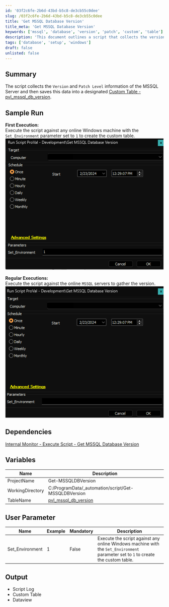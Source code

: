 ```yaml
---
id: '03f2c6fe-2b6d-43bd-b5c8-de3cb55c0dee'
slug: /03f2c6fe-2b6d-43bd-b5c8-de3cb55c0dee
title: 'Get MSSQL Database Version'
title_meta: 'Get MSSQL Database Version'
keywords: ['mssql', 'database', 'version', 'patch', 'custom', 'table']
description: 'This document outlines a script that collects the version and patch level information of the MSSQL Server, saving this data into a designated custom table called pvl_mssql_db_version. It includes instructions for execution, dependencies, variables, user parameters, and expected output.'
tags: ['database', 'setup', 'windows']
draft: false
unlisted: false
---
```


## Summary

The script collects the `Version` and `Patch Level` information of the MSSQL Server and then saves this data into a designated [Custom Table - pvl_mssql_db_version](<../tables/pvl_mssql_db_version.md>).

## Sample Run

**First Execution:**  
Execute the script against any online Windows machine with the `Set_Environment` parameter set to `1` to create the custom table.  
![First Execution](../../../static/img/Get-MSSQL-Database-Version/image_1.png)

**Regular Executions:**  
Execute the script against the online `MSSQL` servers to gather the version.  
![Regular Executions](../../../static/img/Get-MSSQL-Database-Version/image_2.png)

## Dependencies

[Internal Monitor - Execute Script - Get MSSQL Database Version](<../monitors/Execute Script - Get MSSQL Database Version.md>)

## Variables

| Name              | Description                                           |
|-------------------|-------------------------------------------------------|
| ProjectName       | Get-MSSQLDBVersion                                   |
| WorkingDirectory   | C:/ProgramData/_automation/script/Get-MSSQLDBVersion |
| TableName         | [pvl_mssql_db_version](<../tables/pvl_mssql_db_version.md>) |

## User Parameter

| Name              | Example | Mandatory | Description                                                                                                         |
|-------------------|---------|-----------|---------------------------------------------------------------------------------------------------------------------|
| Set_Environment    | 1       | False     | Execute the script against any online Windows machine with the `Set_Environment` parameter set to `1` to create the custom table. |

## Output

- Script Log
- Custom Table
- Dataview



